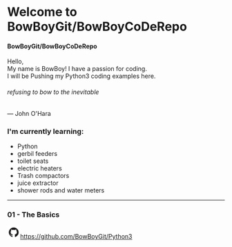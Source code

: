 # Welcome to BowBoyGit/BowBoyCoDeRepo

#### BowBoyGit/BowBoyCoDeRepo
Hello,<br/>My name is BowBoy! I have a passion for coding.<br/> 
I will be Pushing my Python3 coding examples 
here.
###### refusing to bow to the inevitable
— John O'Hara

### I'm currently learning:

* Python
* gerbil feeders
* toilet seats
* electric heaters
* Trash compactors
* juice extractor
* shower rods and water meters
***

### 01 - The Basics


<img src="images/GitHub-Mark.png" width=30>https://github.com/BowBoyGit/Python3

<!-- [GitHub](http://github.com) -->
<!-- <img src="images/pylogo.png" width=100>
![](images/pylogo.png) -->
<!-- As Grace Hopper said:
> I’ve always been more interested
> in the future than in the past. -->





